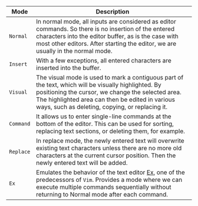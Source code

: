 | **Mode**  | **Description**                                                                                                                                                                                                                                                 |
| --------- | --------------------------------------------------------------------------------------------------------------------------------------------------------------------------------------------------------------------------------------------------------------- |
| `Normal`  | In normal mode, all inputs are considered as editor commands. So there is no insertion of the entered characters into the editor buffer, as is the case with most other editors. After starting the editor, we are usually in the normal mode.                  |
| `Insert`  | With a few exceptions, all entered characters are inserted into the buffer.                                                                                                                                                                                     |
| `Visual`  | The visual mode is used to mark a contiguous part of the text, which will be visually highlighted. By positioning the cursor, we change the selected area. The highlighted area can then be edited in various ways, such as deleting, copying, or replacing it. |
| `Command` | It allows us to enter single-line commands at the bottom of the editor. This can be used for sorting, replacing text sections, or deleting them, for example.                                                                                                   |
| `Replace` | In replace mode, the newly entered text will overwrite existing text characters unless there are no more old characters at the current cursor position. Then the newly entered text will be added.                                                              |
| `Ex`      | Emulates the behavior of the text editor [Ex](https://man7.org/linux/man-pages/man1/ex.1p.html), one of the predecessors of `Vim`. Provides a mode where we can execute multiple commands sequentially without returning to Normal mode after each command.     |